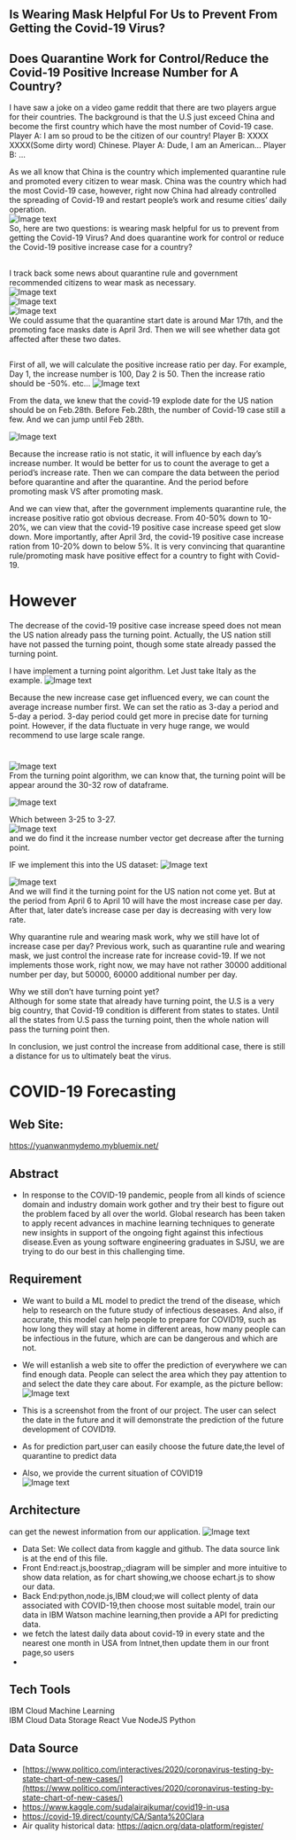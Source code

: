 
## Is Wearing Mask Helpful For Us to Prevent From Getting the Covid-19 Virus? 
## Does Quarantine Work for Control/Reduce the Covid-19 Positive Increase Number for A Country?

I have saw a joke on a video game reddit that there are two players argue for their countries. The background is that the U.S just exceed China and become the first country which have the most number of Covid-19 case. 
Player A: I am so proud to be the citizen of our country! 
Player B: XXXX XXXX(Some dirty word) Chinese. 
Player A: Dude, I am an American… 
Player B: …  

As we all know that China is the country which implemented quarantine rule and promoted every citizen to wear mask. China was the country which had the most Covid-19 case, however, right now China had already controlled the spreading of Covid-19 and restart people’s work and resume cities’ daily operation.  
![Image text](https://github.com/SJSUSpring2020-CMPE272/Covid19Proj/blob/master/pics_bon/COVIDNations.png)  
So, here are two questions: is wearing mask helpful for us to prevent from getting the Covid-19 Virus? And does quarantine work for control or reduce the Covid-19 positive increase case for a country?  
##
I track back some news about quarantine rule and government recommended citizens to wear mask as necessary.  
![Image text](https://github.com/SJSUSpring2020-CMPE272/Covid19Proj/blob/master/pics_bon/15days.png)  
![Image text](https://github.com/SJSUSpring2020-CMPE272/Covid19Proj/blob/master/pics_bon/ImportantUpdates.png)  
![Image text](https://github.com/SJSUSpring2020-CMPE272/Covid19Proj/blob/master/pics_bon/searchdate.png)  
We could assume that the quarantine start date is around Mar 17th, and the promoting face masks date is April 3rd.  Then we will see whether data got affected after these two dates. 
##
First of all, we will calculate the positive increase ratio per day. For example, Day 1, the increase number is 100, Day 2 is 50. Then the increase ratio should be -50%. etc…
![Image text](https://github.com/SJSUSpring2020-CMPE272/Covid19Proj/blob/master/pics_bon/positiveIncrease.png)  

From the data, we knew that the covid-19 explode date for the US nation should be on Feb.28th. Before Feb.28th, the number of Covid-19 case still a few. And we can jump until Feb 28th.  

![Image text](https://github.com/SJSUSpring2020-CMPE272/Covid19Proj/blob/master/pics_bon/feb28.png) 


Because the increase ratio is not static, it will influence by each day’s increase number. It would be better for us to count the average to get a period’s increase rate. Then we can compare the data between the period before quarantine and after the quarantine. And the period before promoting mask VS after promoting mask.  

And we can view that, after the government implements quarantine rule, the increase positive ratio got obvious decrease. From 40-50% down to 10-20%, we can view that the covid-19 positive case increase speed get slow down. 
More importantly, after April 3rd, the covid-19 positive case increase ration from 10-20% down to below 5%. It is very convincing that quarantine rule/promoting mask have positive effect for a country to fight with Covid-19.  

# However
The decrease of the covid-19 positive case increase speed does not mean the US nation already pass the turning point. Actually, the US nation still have not passed the turning point, though some state already passed the turning point. 

I have implement a turning point algorithm. Let Just take Italy as the example.
![Image text](https://github.com/SJSUSpring2020-CMPE272/Covid19Proj/blob/master/pics_bon/Italytp.png)  

Because the new increase case get influenced every, we can count the average increase number first. We can set the ratio as 3-day a period and 5-day a period. 3-day period could get more in precise date for turning point. However, if the data fluctuate in very huge range, we would recommend to use large scale range. 
#
#
![Image text](https://github.com/SJSUSpring2020-CMPE272/Covid19Proj/blob/master/pics_bon/tp.png)  
From the turning point algorithm, we can know that, the turning point will be appear around the 30-32 row of dataframe. 

![Image text](https://github.com/SJSUSpring2020-CMPE272/Covid19Proj/blob/master/pics_bon/USAtp.png)  


Which between 3-25 to 3-27.  
![Image text](https://github.com/SJSUSpring2020-CMPE272/Covid19Proj/blob/master/pics_bon/linechart.png)  
and we do find it the increase number vector get decrease after the turning point. 

IF we implement this into the US dataset:
![Image text](https://github.com/SJSUSpring2020-CMPE272/Covid19Proj/blob/master/pics_bon/USDatasheet.png)  
  

![Image text](https://github.com/SJSUSpring2020-CMPE272/Covid19Proj/blob/master/pics_bon/USntp.png)  
And we will find it the turning point for the US nation not come yet. But at the period from April 6 to April 10 will have the most increase case per day. After that, later date’s increase case per day is decreasing with very low rate.  

Why quarantine rule and wearing mask work, why we still have lot of increase case per day? 
Previous work, such as quarantine rule and wearing mask, we just control the increase rate for increase covid-19. If we not implements those work, right now, we may have not rather 30000 additional number per day, but 50000, 60000 additional number per day.  

Why we still don’t have turning point yet?  
Although for some state that already have turning point, the U.S is a very big country, that Covid-19 condition is different from states to states. Until all the states from U.S pass the turning point, then the whole nation will pass the turning point then.  


In conclusion, we just control the increase from additional case, there is still a distance for us to ultimately beat the virus.  






# COVID-19 Forecasting
## Web Site:
https://yuanwanmydemo.mybluemix.net/

## Abstract
-	In response to the COVID-19 pandemic, people from all kinds of science domain and industry domain work gother and try their best to figure out the problem faced by all over the world. Global research has been taken to apply recent advances in machine learning techniques to generate new insights in support of the ongoing fight against this infectious disease.Even as young software engineering graduates in SJSU, we are trying to do our best in this challenging time. 

## Requirement
-	 We want to build a ML model to predict the trend of the disease, which help to research on the future study of infectious deseases. And also, if accurate, this model can help people to prepare for COVID19, such as how long they will stay at home in different areas, how many people can be infectious in the future, which are can be dangerous and which are not. 
-	We will estanlish a web site to offer the prediction of everywhere we can find enough data. People can select the area which they pay attention to and select the date they care about. For example, as the picture bellow:
![Image text](https://github.com/SJSUSpring2020-CMPE272/Covid19Proj/blob/master/pics/predict.jpg)
-	This is a screenshot from the front of our project. The user can select the date in the future and it will demonstrate the prediction of the future development of COVID19.
-	As for prediction part,user can easily choose the future date,the level of quarantine to predict data

-   Also, we provide the current situation of COVID19  
![Image text](https://github.com/SJSUSpring2020-CMPE272/Covid19Proj/blob/master/pics/map.jpg)

## Architecture
 can get the newest information from our application.
![Image text](https://github.com/SJSUSpring2020-CMPE272/Covid19Proj/blob/master/pics/architecture.png)
-	Data Set: We collect data from kaggle and github. The data source link is at the end of this file.
-	Front End:react.js,boostrap,;diagram will be simpler and more intuitive to show data relation, as for chart showing,we choose echart.js to show our data.
-	Back End:python,node.js,IBM cloud;we will collect plenty of data associated with COVID-19,then choose most suitable model, train our data in IBM Watson machine learning,then provide a API for predicting data.
-  we fetch the latest daily data about covid-19 in every state and the nearest one month in USA from Intnet,then update them in our front page,so users
-  
## Tech Tools
IBM Cloud Machine Learning  
IBM Cloud Data Storage
React 
Vue
NodeJS
Python

## Data Source
- [https://www.politico.com/interactives/2020/coronavirus-testing-by-state-chart-of-new-cases/](https://www.politico.com/interactives/2020/coronavirus-testing-by-state-chart-of-new-cases/)  
- https://www.kaggle.com/sudalairajkumar/covid19-in-usa  
- https://covid-19.direct/county/CA/Santa%20Clara  
- Air quality historical data: https://aqicn.org/data-platform/register/

   
